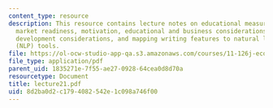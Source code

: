 ```yaml
---
content_type: resource
description: This resource contains lecture notes on educational measurement, history,
  market readiness, motivation, educational and business considerations, technology
  development considerations, and mapping writing features to natural language processing
  (NLP) tools.
file: https://ol-ocw-studio-app-qa.s3.amazonaws.com/courses/11-126j-economics-of-education-spring-2007/8d2ba0d2c1794082542e1c098a746f00_lecture21.pdf
file_type: application/pdf
parent_uid: 1835271e-7f55-ae27-0928-64cea0d8d70a
resourcetype: Document
title: lecture21.pdf
uid: 8d2ba0d2-c179-4082-542e-1c098a746f00
---
```

